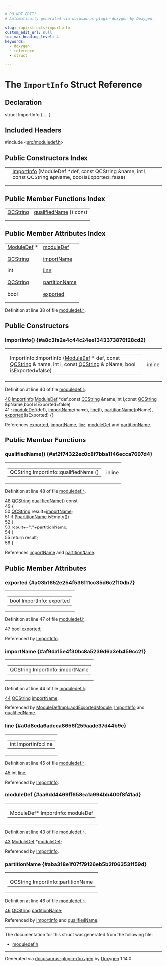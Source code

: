 ```yaml
---

# DO NOT EDIT!
# Automatically generated via docusaurus-plugin-doxygen by Doxygen.

slug: /api/structs/importinfo
custom_edit_url: null
toc_max_heading_level: 4
keywords:
  - doxygen
  - reference
  - struct

---
```


<div class="doxyPage">

# The `ImportInfo` Struct Reference



## Declaration

<div class="doxyDeclaration">
struct ImportInfo { ... }
</div>

## Included Headers

<div class="doxyIncludesList">#include &lt;<a href="/web-doxygen/docs/api/files/src/moduledef-h">src/moduledef.h</a>&gt;
</div>

## Public Constructors Index

<table class="doxyMembersIndex">

<tr class="doxyMemberIndexItem">
<td class="doxyMemberIndexItemType" align="left" valign="top"></td>
<td class="doxyMemberIndexItemName" align="left" valign="top"><a href="#a8c3fa2e4c44c24ee1343373876f28cd2">ImportInfo</a> (ModuleDef *def, const QCString &amp;name, int l, const QCString &amp;pName, bool isExported=false)</td>
</tr>
<tr class="doxyMemberIndexDescription">
<td class="doxyMemberIndexDescriptionLeft"></td>
<td class="doxyMemberIndexDescriptionRight">
</td>
</tr>
<tr class="doxyMemberIndexSeparator">
<td class="doxyMemberIndexSeparator" colspan="2"></td>
</tr>

</table>

## Public Member Functions Index

<table class="doxyMembersIndex">

<tr class="doxyMemberIndexItem">
<td class="doxyMemberIndexItemType" align="left" valign="top"><a href="/web-doxygen/docs/api/classes/qcstring">QCString</a></td>
<td class="doxyMemberIndexItemName" align="left" valign="top"><a href="#af2f74322ec0c8f7bba1146ecca7697d4">qualifiedName</a> () const</td>
</tr>
<tr class="doxyMemberIndexDescription">
<td class="doxyMemberIndexDescriptionLeft"></td>
<td class="doxyMemberIndexDescriptionRight">
</td>
</tr>
<tr class="doxyMemberIndexSeparator">
<td class="doxyMemberIndexSeparator" colspan="2"></td>
</tr>

</table>

## Public Member Attributes Index

<table class="doxyMembersIndex">

<tr class="doxyMemberIndexItem">
<td class="doxyMemberIndexItemType" align="left" valign="top"><a href="/web-doxygen/docs/api/classes/moduledef">ModuleDef</a> *</td>
<td class="doxyMemberIndexItemName" align="left" valign="top"><a href="#aa6dd4469ff658ea1a994bb400f8f41ad">moduleDef</a></td>
</tr>
<tr class="doxyMemberIndexDescription">
<td class="doxyMemberIndexDescriptionLeft"></td>
<td class="doxyMemberIndexDescriptionRight">
</td>
</tr>
<tr class="doxyMemberIndexSeparator">
<td class="doxyMemberIndexSeparator" colspan="2"></td>
</tr>

<tr class="doxyMemberIndexItem">
<td class="doxyMemberIndexItemType" align="left" valign="top"><a href="/web-doxygen/docs/api/classes/qcstring">QCString</a></td>
<td class="doxyMemberIndexItemName" align="left" valign="top"><a href="#af9da15e4f30bc8a5239d6a3eb459cc21">importName</a></td>
</tr>
<tr class="doxyMemberIndexDescription">
<td class="doxyMemberIndexDescriptionLeft"></td>
<td class="doxyMemberIndexDescriptionRight">
</td>
</tr>
<tr class="doxyMemberIndexSeparator">
<td class="doxyMemberIndexSeparator" colspan="2"></td>
</tr>

<tr class="doxyMemberIndexItem">
<td class="doxyMemberIndexItemType" align="left" valign="top">int</td>
<td class="doxyMemberIndexItemName" align="left" valign="top"><a href="#a0d8cda6adcca8656f259aade37d44b9e">line</a></td>
</tr>
<tr class="doxyMemberIndexDescription">
<td class="doxyMemberIndexDescriptionLeft"></td>
<td class="doxyMemberIndexDescriptionRight">
</td>
</tr>
<tr class="doxyMemberIndexSeparator">
<td class="doxyMemberIndexSeparator" colspan="2"></td>
</tr>

<tr class="doxyMemberIndexItem">
<td class="doxyMemberIndexItemType" align="left" valign="top"><a href="/web-doxygen/docs/api/classes/qcstring">QCString</a></td>
<td class="doxyMemberIndexItemName" align="left" valign="top"><a href="#aba318e1f07f79126eb5b2f063531f59d">partitionName</a></td>
</tr>
<tr class="doxyMemberIndexDescription">
<td class="doxyMemberIndexDescriptionLeft"></td>
<td class="doxyMemberIndexDescriptionRight">
</td>
</tr>
<tr class="doxyMemberIndexSeparator">
<td class="doxyMemberIndexSeparator" colspan="2"></td>
</tr>

<tr class="doxyMemberIndexItem">
<td class="doxyMemberIndexItemType" align="left" valign="top">bool</td>
<td class="doxyMemberIndexItemName" align="left" valign="top"><a href="#a03b1652e254f536111cc35d6c2f10db7">exported</a></td>
</tr>
<tr class="doxyMemberIndexDescription">
<td class="doxyMemberIndexDescriptionLeft"></td>
<td class="doxyMemberIndexDescriptionRight">
</td>
</tr>
<tr class="doxyMemberIndexSeparator">
<td class="doxyMemberIndexSeparator" colspan="2"></td>
</tr>

</table>


<p>Definition at line 38 of file <a href="/web-doxygen/docs/api/files/src/moduledef-h">moduledef.h</a>.</p>


<div class="doxySectionDef">

## Public Constructors

### ImportInfo() {#a8c3fa2e4c44c24ee1343373876f28cd2}

<div class="doxyMemberItem">
<div class="doxyMemberProto">
<table class="doxyMemberLabels">
<tr class="doxyMemberLabels">
<td class="doxyMemberLabelsLeft">
<table class="doxyMemberName">
<tr>
<td class="doxyMemberName">ImportInfo::ImportInfo (<a href="/web-doxygen/docs/api/classes/moduledef">ModuleDef</a> * def, const <a href="/web-doxygen/docs/api/classes/qcstring">QCString</a> &amp; name, int l, const <a href="/web-doxygen/docs/api/classes/qcstring">QCString</a> &amp; pName, bool isExported=false)</td>
</tr>
</table>
</td>
<td class="doxyMemberLabelsRight">
<span class="doxyMemberLabels">
<span class="doxyMemberLabel inline">inline</span>
</span>
</td>
</tr>
</table>
</div>
<div class="doxyMemberDoc">



<p>Definition at line 40 of file <a href="/web-doxygen/docs/api/files/src/moduledef-h">moduledef.h</a>.</p>


<div class="doxyProgramListing">

<div class="doxyCodeLine"><span class="doxyLineNumber"><a href="#a8c3fa2e4c44c24ee1343373876f28cd2">40</a></span><span class="doxyLineContent"><span class="doxyHighlight">  <a href="#a8c3fa2e4c44c24ee1343373876f28cd2">ImportInfo</a>(<a href="/web-doxygen/docs/api/classes/moduledef">ModuleDef</a> *def,</span><span class="doxyHighlightKeyword">const</span><span class="doxyHighlight"> <a href="/web-doxygen/docs/api/classes/qcstring">QCString</a> &amp;name,</span><span class="doxyHighlightKeywordType">int</span><span class="doxyHighlight"> l,</span><span class="doxyHighlightKeyword">const</span><span class="doxyHighlight"> <a href="/web-doxygen/docs/api/classes/qcstring">QCString</a> &amp;pName,</span><span class="doxyHighlightKeywordType">bool</span><span class="doxyHighlight"> isExported=</span><span class="doxyHighlightKeyword">false</span><span class="doxyHighlight">)</span></span></div>
<div class="doxyCodeLine"><span class="doxyLineNumber">41</span><span class="doxyLineContent"><span class="doxyHighlight">    : <a href="#aa6dd4469ff658ea1a994bb400f8f41ad">moduleDef</a>(def), <a href="#af9da15e4f30bc8a5239d6a3eb459cc21">importName</a>(name), <a href="#a0d8cda6adcca8656f259aade37d44b9e">line</a>(l), <a href="#aba318e1f07f79126eb5b2f063531f59d">partitionName</a>(pName), <a href="#a03b1652e254f536111cc35d6c2f10db7">exported</a>(isExported) {}</span></span></div>

</div>


<p>References <a href="#a03b1652e254f536111cc35d6c2f10db7">exported</a>, <a href="#af9da15e4f30bc8a5239d6a3eb459cc21">importName</a>, <a href="#a0d8cda6adcca8656f259aade37d44b9e">line</a>, <a href="#aa6dd4469ff658ea1a994bb400f8f41ad">moduleDef</a> and <a href="#aba318e1f07f79126eb5b2f063531f59d">partitionName</a>.</p>

</div>
</div>

</div>

<div class="doxySectionDef">

## Public Member Functions

### qualifiedName() {#af2f74322ec0c8f7bba1146ecca7697d4}

<div class="doxyMemberItem">
<div class="doxyMemberProto">
<table class="doxyMemberLabels">
<tr class="doxyMemberLabels">
<td class="doxyMemberLabelsLeft">
<table class="doxyMemberName">
<tr>
<td class="doxyMemberName">QCString ImportInfo::qualifiedName ()</td>
</tr>
</table>
</td>
<td class="doxyMemberLabelsRight">
<span class="doxyMemberLabels">
<span class="doxyMemberLabel inline">inline</span>
</span>
</td>
</tr>
</table>
</div>
<div class="doxyMemberDoc">



<p>Definition at line 48 of file <a href="/web-doxygen/docs/api/files/src/moduledef-h">moduledef.h</a>.</p>


<div class="doxyProgramListing">

<div class="doxyCodeLine"><span class="doxyLineNumber"><a href="#af2f74322ec0c8f7bba1146ecca7697d4">48</a></span><span class="doxyLineContent"><span class="doxyHighlight">  <a href="/web-doxygen/docs/api/classes/qcstring">QCString</a> <a href="#af2f74322ec0c8f7bba1146ecca7697d4">qualifiedName</a>()</span><span class="doxyHighlightKeyword"> const</span></span></div>
<div class="doxyCodeLine"><span class="doxyLineNumber">49</span><span class="doxyLineContent"><span class="doxyHighlightKeyword">  </span><span class="doxyHighlight">{</span></span></div>
<div class="doxyCodeLine"><span class="doxyLineNumber">50</span><span class="doxyLineContent"><span class="doxyHighlight">    <a href="/web-doxygen/docs/api/classes/qcstring">QCString</a> result=<a href="#af9da15e4f30bc8a5239d6a3eb459cc21">importName</a>;</span></span></div>
<div class="doxyCodeLine"><span class="doxyLineNumber">51</span><span class="doxyLineContent"><span class="doxyHighlight">    </span><span class="doxyHighlightKeywordFlow">if</span><span class="doxyHighlight"> (!<a href="#aba318e1f07f79126eb5b2f063531f59d">partitionName</a>.isEmpty())</span></span></div>
<div class="doxyCodeLine"><span class="doxyLineNumber">52</span><span class="doxyLineContent"><span class="doxyHighlight">    {</span></span></div>
<div class="doxyCodeLine"><span class="doxyLineNumber">53</span><span class="doxyLineContent"><span class="doxyHighlight">      result+=</span><span class="doxyHighlightStringLiteral">":"</span><span class="doxyHighlight">+<a href="#aba318e1f07f79126eb5b2f063531f59d">partitionName</a>;</span></span></div>
<div class="doxyCodeLine"><span class="doxyLineNumber">54</span><span class="doxyLineContent"><span class="doxyHighlight">    }</span></span></div>
<div class="doxyCodeLine"><span class="doxyLineNumber">55</span><span class="doxyLineContent"><span class="doxyHighlight">    </span><span class="doxyHighlightKeywordFlow">return</span><span class="doxyHighlight"> result;</span></span></div>
<div class="doxyCodeLine"><span class="doxyLineNumber">56</span><span class="doxyLineContent"><span class="doxyHighlight">  }</span></span></div>

</div>


<p>References <a href="#af9da15e4f30bc8a5239d6a3eb459cc21">importName</a> and <a href="#aba318e1f07f79126eb5b2f063531f59d">partitionName</a>.</p>

</div>
</div>

</div>

<div class="doxySectionDef">

## Public Member Attributes

### exported {#a03b1652e254f536111cc35d6c2f10db7}

<div class="doxyMemberItem">
<div class="doxyMemberProto">
<table class="doxyMemberLabels">
<tr class="doxyMemberLabels">
<td class="doxyMemberLabelsLeft">
<table class="doxyMemberName">
<tr>
<td class="doxyMemberName">bool ImportInfo::exported</td>
</tr>
</table>
</td>
</tr>
</table>
</div>
<div class="doxyMemberDoc">



<p>Definition at line 47 of file <a href="/web-doxygen/docs/api/files/src/moduledef-h">moduledef.h</a>.</p>


<div class="doxyProgramListing">

<div class="doxyCodeLine"><span class="doxyLineNumber"><a href="#a03b1652e254f536111cc35d6c2f10db7">47</a></span><span class="doxyLineContent"><span class="doxyHighlight">  </span><span class="doxyHighlightKeywordType">bool</span><span class="doxyHighlight">           <a href="#a03b1652e254f536111cc35d6c2f10db7">exported</a>;</span></span></div>

</div>


<p>Referenced by <a href="#a8c3fa2e4c44c24ee1343373876f28cd2">ImportInfo</a>.</p>

</div>
</div>

### importName {#af9da15e4f30bc8a5239d6a3eb459cc21}

<div class="doxyMemberItem">
<div class="doxyMemberProto">
<table class="doxyMemberLabels">
<tr class="doxyMemberLabels">
<td class="doxyMemberLabelsLeft">
<table class="doxyMemberName">
<tr>
<td class="doxyMemberName">QCString ImportInfo::importName</td>
</tr>
</table>
</td>
</tr>
</table>
</div>
<div class="doxyMemberDoc">



<p>Definition at line 44 of file <a href="/web-doxygen/docs/api/files/src/moduledef-h">moduledef.h</a>.</p>


<div class="doxyProgramListing">

<div class="doxyCodeLine"><span class="doxyLineNumber"><a href="#af9da15e4f30bc8a5239d6a3eb459cc21">44</a></span><span class="doxyLineContent"><span class="doxyHighlight">  <a href="/web-doxygen/docs/api/classes/qcstring">QCString</a>       <a href="#af9da15e4f30bc8a5239d6a3eb459cc21">importName</a>;</span></span></div>

</div>


<p>Referenced by <a href="/web-doxygen/docs/api/classes/moduledefimpl/#a8399ce3a312563dda063fa5ebcbfb7d4">ModuleDefImpl::addExportedModule</a>, <a href="#a8c3fa2e4c44c24ee1343373876f28cd2">ImportInfo</a> and <a href="#af2f74322ec0c8f7bba1146ecca7697d4">qualifiedName</a>.</p>

</div>
</div>

### line {#a0d8cda6adcca8656f259aade37d44b9e}

<div class="doxyMemberItem">
<div class="doxyMemberProto">
<table class="doxyMemberLabels">
<tr class="doxyMemberLabels">
<td class="doxyMemberLabelsLeft">
<table class="doxyMemberName">
<tr>
<td class="doxyMemberName">int ImportInfo::line</td>
</tr>
</table>
</td>
</tr>
</table>
</div>
<div class="doxyMemberDoc">



<p>Definition at line 45 of file <a href="/web-doxygen/docs/api/files/src/moduledef-h">moduledef.h</a>.</p>


<div class="doxyProgramListing">

<div class="doxyCodeLine"><span class="doxyLineNumber"><a href="#a0d8cda6adcca8656f259aade37d44b9e">45</a></span><span class="doxyLineContent"><span class="doxyHighlight">  </span><span class="doxyHighlightKeywordType">int</span><span class="doxyHighlight">            <a href="#a0d8cda6adcca8656f259aade37d44b9e">line</a>;</span></span></div>

</div>


<p>Referenced by <a href="#a8c3fa2e4c44c24ee1343373876f28cd2">ImportInfo</a>.</p>

</div>
</div>

### moduleDef {#aa6dd4469ff658ea1a994bb400f8f41ad}

<div class="doxyMemberItem">
<div class="doxyMemberProto">
<table class="doxyMemberLabels">
<tr class="doxyMemberLabels">
<td class="doxyMemberLabelsLeft">
<table class="doxyMemberName">
<tr>
<td class="doxyMemberName">ModuleDef* ImportInfo::moduleDef</td>
</tr>
</table>
</td>
</tr>
</table>
</div>
<div class="doxyMemberDoc">



<p>Definition at line 43 of file <a href="/web-doxygen/docs/api/files/src/moduledef-h">moduledef.h</a>.</p>


<div class="doxyProgramListing">

<div class="doxyCodeLine"><span class="doxyLineNumber"><a href="#aa6dd4469ff658ea1a994bb400f8f41ad">43</a></span><span class="doxyLineContent"><span class="doxyHighlight">  <a href="/web-doxygen/docs/api/classes/moduledef">ModuleDef</a>     *<a href="#aa6dd4469ff658ea1a994bb400f8f41ad">moduleDef</a>;</span></span></div>

</div>


<p>Referenced by <a href="#a8c3fa2e4c44c24ee1343373876f28cd2">ImportInfo</a>.</p>

</div>
</div>

### partitionName {#aba318e1f07f79126eb5b2f063531f59d}

<div class="doxyMemberItem">
<div class="doxyMemberProto">
<table class="doxyMemberLabels">
<tr class="doxyMemberLabels">
<td class="doxyMemberLabelsLeft">
<table class="doxyMemberName">
<tr>
<td class="doxyMemberName">QCString ImportInfo::partitionName</td>
</tr>
</table>
</td>
</tr>
</table>
</div>
<div class="doxyMemberDoc">



<p>Definition at line 46 of file <a href="/web-doxygen/docs/api/files/src/moduledef-h">moduledef.h</a>.</p>


<div class="doxyProgramListing">

<div class="doxyCodeLine"><span class="doxyLineNumber"><a href="#aba318e1f07f79126eb5b2f063531f59d">46</a></span><span class="doxyLineContent"><span class="doxyHighlight">  <a href="/web-doxygen/docs/api/classes/qcstring">QCString</a>       <a href="#aba318e1f07f79126eb5b2f063531f59d">partitionName</a>;</span></span></div>

</div>


<p>Referenced by <a href="#a8c3fa2e4c44c24ee1343373876f28cd2">ImportInfo</a> and <a href="#af2f74322ec0c8f7bba1146ecca7697d4">qualifiedName</a>.</p>

</div>
</div>

</div>

<hr/>

The documentation for this struct was generated from the following file:

<ul>
<li><a href="/web-doxygen/docs/api/files/src/moduledef-h">moduledef.h</a></li>
</ul>

<hr/>

<p class="doxyGeneratedBy">Generated via <a href="https://github.com/xpack/docusaurus-plugin-doxygen">docusaurus-plugin-doxygen</a> by <a href="https://www.doxygen.nl">Doxygen</a> 1.14.0.</p>

</div>

